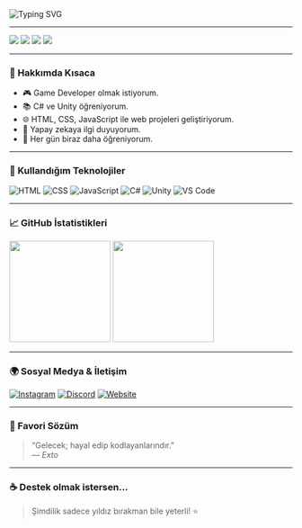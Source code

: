 <img src="https://readme-typing-svg.demolab.com?font=Fira+Code&size=24&duration=3000&pause=1000&color=58A6FF&center=true&vCenter=true&width=435&lines=Hey+ben+Metehan+(Exto)!;Game+Developer+olma+yolundayım!;C%23%2C+Unity%2C+Web+ve+AI+ile+ilgileniyorum." alt="Typing SVG" />

---

<img src="https://img.shields.io/badge/-15%20ya%C5%9F%C4%B1nday%C4%B1m-orange?style=flat-square" />
<img src="https://img.shields.io/badge/Bili%C5%9Fim%20Tek%20Lisesi-blue?style=flat-square" />
<img src="https://img.shields.io/badge/Hedefim-Game%20Developer-green?style=flat-square" />
<img src="https://img.shields.io/badge/Markam-Exto-purple?style=flat-square" />

---

### 🎯 Hakkımda Kısaca

- 🎮 Game Developer olmak istiyorum.  
- 📚 C# ve Unity öğreniyorum.  
- 🌐 HTML, CSS, JavaScript ile web projeleri geliştiriyorum.  
- 🤖 Yapay zekaya ilgi duyuyorum.  
- 🧠 Her gün biraz daha öğreniyorum.

---

### 🔧 Kullandığım Teknolojiler

![HTML](https://img.shields.io/badge/-HTML5-E34F26?logo=html5&logoColor=white&style=flat-square)
![CSS](https://img.shields.io/badge/-CSS3-1572B6?logo=css3&logoColor=white&style=flat-square)
![JavaScript](https://img.shields.io/badge/-JavaScript-F7DF1E?logo=javascript&logoColor=black&style=flat-square)
![C#](https://img.shields.io/badge/-C%23-239120?logo=c-sharp&logoColor=white&style=flat-square)
![Unity](https://img.shields.io/badge/-Unity-000000?logo=unity&logoColor=white&style=flat-square)
![VS Code](https://img.shields.io/badge/-VS%20Code-007ACC?logo=visual-studio-code&logoColor=white&style=flat-square)

---

### 📈 GitHub İstatistikleri

<img src="https://github-readme-stats.vercel.app/api?username=metehankayadev&show_icons=true&theme=radical" height="180em" />
<img src="https://github-readme-stats.vercel.app/api/top-langs/?username=metehankayadev&layout=compact&theme=radical" height="180em" />

---

### 🌍 Sosyal Medya & İletişim

[![Instagram](https://img.shields.io/badge/Instagram-%23E4405F.svg?&style=flat-square&logo=instagram&logoColor=white)](https://instagram.com/exto)
[![Discord](https://img.shields.io/badge/Discord-%237289DA.svg?&style=flat-square&logo=discord&logoColor=white)](https://discord.gg/)
[![Website](https://img.shields.io/badge/Portf%C3%B6y%20Site-Bak%C4%B1mda-blue?style=flat-square)](#)

---

### 💬 Favori Sözüm

> “Gelecek; hayal edip kodlayanlarındır.”  
> — *Exto*

---

### ☕ Destek olmak istersen...

> Şimdilik sadece yıldız bırakman bile yeterli! ⭐


